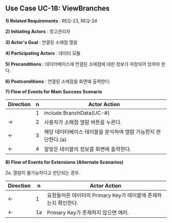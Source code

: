 ## Use Case UC-18: ViewBranches
**1) Related Requirements** : REQ-23, REQ-24

**2) Initiating Actors** : 창고관리자

**3) Actor's Goal** : 연결된 소매점 열람

**4) Participating Actors** : 데이터 모듈

**5) Preconditions** : 데이터베이스에 연결된 소매점에 대한 정보가 저장되어 있어야 한다.

**6) Postconditions** :  연결된 소매점을 화면에 출력한다.

**7) Flow of Events for Main Success Scenario**

| Direction | n    | Actor Action                                                 |
| --------- | ---- | ------------------------------------------------------------ |
|           | 1    | include BranchData(UC-#)                                     |
| →         | 2    | 사용자가 소매점 열람 버튼을 누른다.                          |
| ←         | 3    | 해당 데이터베이스 테이블을 분석하여 열람 가능한지 판단한다.(a) |
| ←         | 4    | 알맞은 테이블의 정보를 화면에 출력한다.                      |


**8) Flow of Events for Extensions (Alternate Scenarios)**

2a. 열람이 불가능하다고 판단되는 경우.

| Direction | n    | Actor Action                                                 |
| --------- | ---- | ------------------------------------------------------------ |
| ←         | 1    | 요청들어온 데이터의 Primary Key가 테이블에 존재하는지 확인한다. |
| ←         | 1a   | Primary Key가 존재하지 않으면 에러.                          |